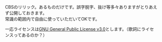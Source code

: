 CBSのリリック。あるものだけです。誤字脱字、抜け等多々ありますがとりあえず公開しておきます。  
常識の範囲内で自由に使っていただいてOKです。

一応ライセンスは[GNU General Public License v3.0](https://github.com/pistachiostudio/lyrics/blob/main/LICENSE)とします。（歌詞にライセンスってあるのか？）
